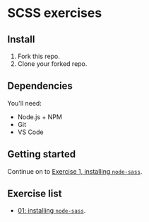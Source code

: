 # SCSS exercises

## Install

1. Fork this repo.
1. Clone your forked repo.

## Dependencies

You'll need:

- Node.js + NPM
- Git
- VS Code

## Getting started

Continue on to [Exercise 1, installing `node-sass`](./exercises/01-installing-node-sass.md).

## Exercise list

- [01: installing `node-sass`](./exercises/01-installing-node-sass.md).